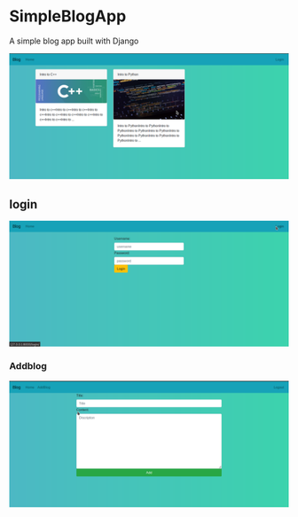 # SimpleBlogApp
A simple blog app built with Django

![](images/homeblog.png)

## login 
![](images/loginblog.png)

### Addblog
![](images/blogadd.png)
